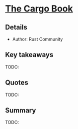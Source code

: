 # [The Cargo Book](https://doc.rust-lang.org/cargo/index.html)

## Details
- Author: Rust Community

## Key takeaways
TODO:

## Quotes
TODO:

## Summary
TODO:
